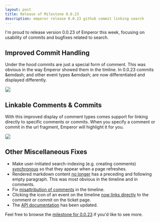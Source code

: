 ```yaml
---
layout: post
title: Release of Milestone 0.0.23
description: emperor release 0.0.23 github commit linking search
---
```


I'm proud to release version 0.0.23 of Emperor this week, focusing on usability of commits and bugfixes related to search.

## Improved Commit Handling

Under the hood commits are just a special form of comment.  This was obvious
in the way Emperor showed them in the timline.  In 0.0.23 commits &emdash; and
other event types &emdash; are now differentiated and displayed differently.

<a href="http://cl.ly/image/3I3r2l1p0o29/Screen%20Shot%202013-01-13%20at%2010.27.41%20AM.png"><img style="border: 1px solid #ccc; border-radius: 3px;" src="http://cl.ly/image/3I3r2l1p0o29/Screen%20Shot%202013-01-13%20at%2010.27.41%20AM.png"></a>

## Linkable Comments &amp; Commits

With this improved display of comment types comes support for linking directly
to specific comments or commits. When you specify a comment or commit in the
url fragment, Emperor will highlight it for you.

<a href="http://cl.ly/image/452j322H1A2Y/Screen%20Shot%202013-01-13%20at%2010.29.51%20AM.png"><img style="border: 1px solid #ccc; border-radius: 3px;" src="http://cl.ly/image/452j322H1A2Y/Screen%20Shot%202013-01-13%20at%2010.29.51%20AM.png"></a>

## Other Miscellaneous Fixes

* Make user-initiated search-indexing (e.g. creating comments) [synchronous](http://issues.emperorapp.com/ticket/EMP-213) so that they appear when a page refreshes.
* Rendered markdown content [no longer](http://issues.emperorapp.com/ticket/EMP-214) has a preceding and following empty paragraph.  This was most obvious in the timeline and in comments.
* Fix [misattribution of comments](http://issues.emperorapp.com/ticket/EMP-215) in the timeline.
* Clicking the icon of an event on the timeline [now links directly](http://issues.emperorapp.com/ticket/EMP-217) to the comment or commit on the ticket page.
* The [API documentation](/docs/api/) has been updated.

Feel free to browse the [milestone for 0.0.23](http://issues.emperorapp.com/ticket/EMP-209)
if you'd like to see more.